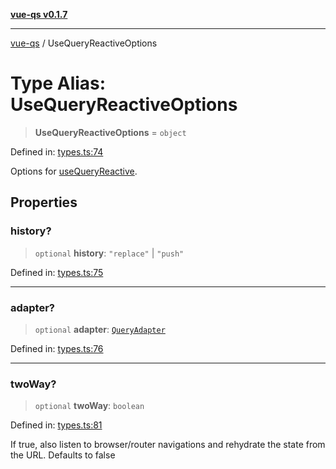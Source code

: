 [**vue-qs v0.1.7**](../README.md)

***

[vue-qs](../README.md) / UseQueryReactiveOptions

# Type Alias: UseQueryReactiveOptions

> **UseQueryReactiveOptions** = `object`

Defined in: [types.ts:74](https://github.com/iamsomraj/vue-qs/blob/b9909ff029be0e52ce297bc89945187d8e2b539f/src/types.ts#L74)

Options for [useQueryReactive](../functions/useQueryReactive.md).

## Properties

### history?

> `optional` **history**: `"replace"` \| `"push"`

Defined in: [types.ts:75](https://github.com/iamsomraj/vue-qs/blob/b9909ff029be0e52ce297bc89945187d8e2b539f/src/types.ts#L75)

***

### adapter?

> `optional` **adapter**: [`QueryAdapter`](QueryAdapter.md)

Defined in: [types.ts:76](https://github.com/iamsomraj/vue-qs/blob/b9909ff029be0e52ce297bc89945187d8e2b539f/src/types.ts#L76)

***

### twoWay?

> `optional` **twoWay**: `boolean`

Defined in: [types.ts:81](https://github.com/iamsomraj/vue-qs/blob/b9909ff029be0e52ce297bc89945187d8e2b539f/src/types.ts#L81)

If true, also listen to browser/router navigations and rehydrate the state from the URL.
Defaults to false
